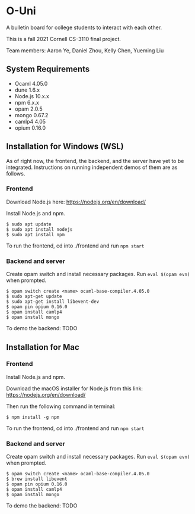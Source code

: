 # O-Uni

A bulletin board for college students to interact with each other. 

This is a fall 2021 Cornell CS-3110 final project.

Team members: Aaron Ye, Daniel Zhou, Kelly Chen, Yueming Liu

## System Requirements

- Ocaml 4.05.0
- dune 1.6.x
- Node.js 10.x.x
- npm 6.x.x
- opam 2.0.5
- mongo 0.67.2
- camlp4 4.05
- opium 0.16.0

## Installation for Windows (WSL)

As of right now, the frontend, the backend, and the server have yet to be integrated. Instructions on running independent demos of them are as follows.

### Frontend

Download Node.js here: https://nodejs.org/en/download/

Install Node.js and npm.

```
$ sudo apt update
$ sudo apt install nodejs
$ sudo apt install npm
```

To run the frontend, cd into ./frontend and run `npm start`

### Backend and server

Create opam switch and install necessary packages. Run `eval $(opam evn)` when prompted. 

```
$ opam switch create <name> ocaml-base-compiler.4.05.0
$ sudo apt-get update
$ sudo apt-get install libevent-dev 
$ opam pin opium 0.16.0
$ opam install camlp4
$ opam install mongo
```

To demo the backend:
TODO

## Installation for Mac

### Frontend

Install Node.js and npm.


Download the macOS installer for Node.js from this link: https://nodejs.org/en/download/


Then run the following command in terminal:

```
$ npm install -g npm
```
To run the frontend, cd into ./frontend and run `npm start`


### Backend and server

Create opam switch and install necessary packages. Run `eval $(opam evn)` when prompted. 

```
$ opam switch create <name> ocaml-base-compiler.4.05.0
$ brew install libevent
$ opam pin opium 0.16.0
$ opam install camlp4
$ opam install mongo
```
To demo the backend: 
TODO
